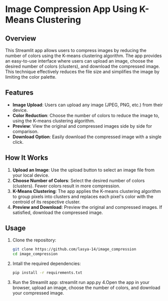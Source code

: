 # Image Compression App Using K-Means Clustering

## Overview

This Streamlit app allows users to compress images by reducing the number of colors using the K-means clustering algorithm. The app provides an easy-to-use interface where users can upload an image, choose the desired number of colors (clusters), and download the compressed image. This technique effectively reduces the file size and simplifies the image by limiting the color palette.

## Features

- **Image Upload**: Users can upload any image (JPEG, PNG, etc.) from their device.
- **Color Reduction**: Choose the number of colors to reduce the image to, using the K-means clustering algorithm.
- **Preview**: View the original and compressed images side by side for comparison.
- **Download Option**: Easily download the compressed image with a single click.

## How It Works

1. **Upload an Image**: Use the upload button to select an image file from your local device.
2. **Choose Number of Colors**: Select the desired number of colors (clusters). Fewer colors result in more compression.
3. **K-Means Clustering**: The app applies the K-means clustering algorithm to group pixels into clusters and replaces each pixel's color with the centroid of its respective cluster.
4. **Preview and Download**: Preview the original and compressed images. If satisfied, download the compressed image.

## Usage

1. Clone the repository:
   ```bash
   git clone https://github.com/lasya-14/image_compression
   cd image_compression
2. Intall the required dependencies:
   ```bash
   pip install -r requirements.txt
3. Run the Streamlit app:
   streamlit run app.py
4.Open the app in your browser, upload an image, choose the number of colors, and download your compressed image.
  
